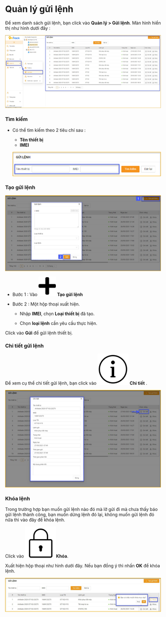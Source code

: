 

<div id="command">
</div>

# Quản lý gửi lệnh

Để xem danh sách gửi lệnh, bạn click vào **Quản lý > Gửi lệnh**. Màn hình hiển thị như hình dưới đây :

<span style="display:block;text-align:left">![Manage device ](/docs/assets/images/web-interface/device/send-the-device-command.jpg)


### Tìm kiếm 
* Có thể tìm kiếm theo 2 tiêu chí sau :
    * **Tên thiết bị**
    * **IMEI** 

    <span style="display:block;text-align:left">![Manage device ](/docs/assets/images/web-interface/device/search-device-3.png)

### Tạo gửi lệnh 

<span style="display:block;text-align:left">![Manage device ](/docs/assets/images/web-interface/device/send-the-device-command-2.jpg)

- Bước 1 : Vào <span class="icon-left svg-filter-tick">![Ok](/docs/assets/images/web-interface/icon/SVG/plus.svg) **Tạo gửi lệnh** 

- Bước 2 : Một hộp thoại xuất hiện. 

    * Nhập **IMEI**, chọn  **Loại thiết bị** đã tạo. 

    * Chọn **loại lệnh** cần yêu cầu thực hiện.

 Click vào **Gửi** để gửi lệnh thiết bị.

### Chi tiết gửi lệnh
 Để xem cụ thể chi tiết gửi lệnh, bạn click vào <span class="icon-left svg-filter-info">![Ok](/docs/assets/images/web-interface/icon/SVG/icons8-info.svg) **Chi tiết** .

 <span style="display:block;text-align:left">![Manage device ](/docs/assets/images/web-interface/device/send-the-device-command-3.jpg)

### Khóa lệnh

Trong trường hợp bạn muốn gửi lệnh nào đó mà lỡ gửi đi mà chưa thấy báo gửi lệnh thành công, bạn muốn dừng lệnh đó lại, không muốn gửi lệnh đó nữa thì vào đây để khóa lệnh.

Click vào <span class="icon-left svg-filter-info">![Ok](/docs/assets/images/web-interface/icon/SVG/icons8-lock-2.svg)**Khóa**. 

Xuất hiện hộp thoại như hình dưới đây. Nếu bạn đồng ý thì nhấn **OK** để khóa lệnh.

 <span style="display:block;text-align:left">![Manage device ](/docs/assets/images/web-interface/device/lock.jpg)




